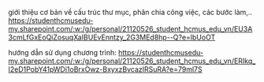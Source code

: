 giới thiệu cơ bản về cấu trúc thư mục, phân chia công việc, các bước làm,..
https://studenthcmusedu-my.sharepoint.com/:w:/g/personal/21120526_student_hcmus_edu_vn/EU3A3cmLfGxEoQiZosuqXaIBUEvEnntzy_2G3MEd8hp--Q?e=lbUoOT

hướng dẫn sử dụng chương trình:
https://studenthcmusedu-my.sharepoint.com/:w:/g/personal/21120526_student_hcmus_edu_vn/ERIkq_I2eD1PobY41pWDi1oBrxOwz-BxyxzBvcazIRSuRA?e=79ml7S

